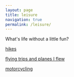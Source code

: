 ```yaml
---
layout: page
title: leisure
navigation: true
permalink: /leisure/
---
```


What's life without a little fun?

<a href='/hiking/'>hikes</a>

<a href='/flying/'>flying trips and planes I flew</a>

<a href='/motorcycling/'>motorcycling</a>
